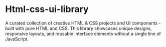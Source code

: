 # Html-css-ui-library
A curated collection of creative HTML &amp; CSS projects and UI components - built with pure HTML and CSS. This library showcases unique designs, responsive layouts, and reusable interface elements without a single line of JavaScript.
